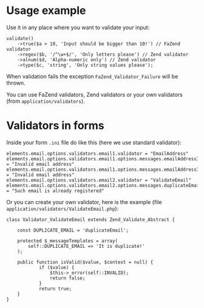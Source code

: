 # Usage example #

Use it in any place where you want to validate your input:

```
validate()
    ->true($a > 10, 'Input should be bigger than 10!') // FaZend validator
    ->regex($b, '/^\w+$/', 'Only letters please') // Zend validator
    ->alnum($d, 'Alpha-numeric only') // Zend validator
    ->type($c, 'string', 'Only string values please');
```

When validation fails the exception `FaZend_Validator_Failure` will be thrown.

You can use FaZend validators, Zend validators or your own validators (from `application/validators`).

# Validators in forms #

Inside your form `.ini` file do like this (here we use standard validator):

```
elements.email.options.validators.email1.validator = "EmailAddress"
elements.email.options.validators.email1.options.messages.emailAddressInvalid = "Invalid email address"
elements.email.options.validators.email1.options.messages.emailAddressInvalidHostname = "Invalid email address"
elements.email.options.validators.email2.validator = "ValidateEmail"
elements.email.options.validators.email2.options.messages.duplicateEmail = "Such email is already registered"
```

Or you can create your own validator, here is the example (file `application/validators/ValidateEmail.php`):

```
class Validator_ValidateEmail extends Zend_Validate_Abstract {  
	
	const DUPLICATE_EMAIL = 'duplicateEmail';  

	protected $_messageTemplates = array(  
		self::DUPLICATE_EMAIL => 'It is duplicate!'
	);

	public function isValid($value, $context = null) {  
            if ($value) {
                $this->_error(self::INVALID);
                return false;
            }
            return true;
	}
}
```